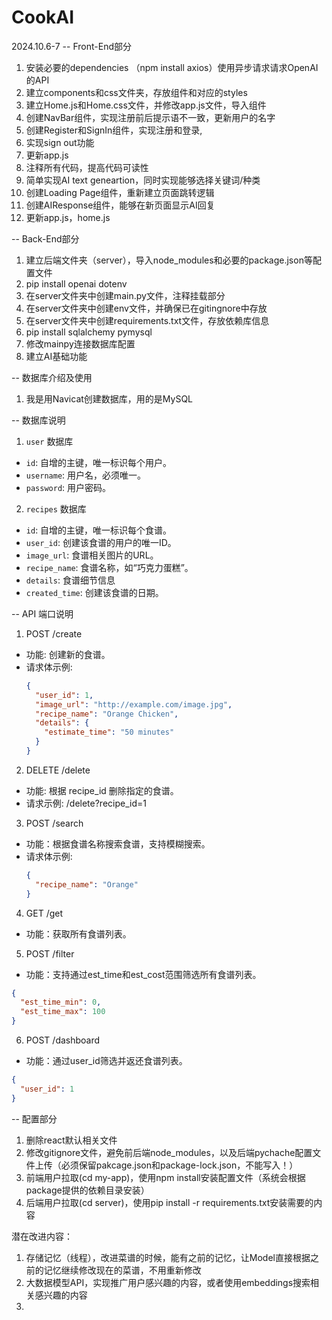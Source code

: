 # CookAI

2024.10.6-7
-- Front-End部分
1. 安装必要的dependencies （npm install axios）使用异步请求请求OpenAI的API
2. 建立components和css文件夹，存放组件和对应的styles
3. 建立Home.js和Home.css文件，并修改app.js文件，导入组件
4. 创建NavBar组件，实现注册前后提示语不一致，更新用户的名字
5. 创建Register和SignIn组件，实现注册和登录,
6. 实现sign out功能
7. 更新app.js
8. 注释所有代码，提高代码可读性
9. 简单实现AI text geneartion，同时实现能够选择关键词/种类
10. 创建Loading Page组件，重新建立页面跳转逻辑
11. 创建AIResponse组件，能够在新页面显示AI回复
11. 更新app.js，home.js




-- Back-End部分
1. 建立后端文件夹（server），导入node_modules和必要的package.json等配置文件
2. pip install openai dotenv
3. 在server文件夹中创建main.py文件，注释挂载部分
4. 在server文件夹中创建env文件，并确保已在gitingnore中存放
5. 在server文件夹中创建requirements.txt文件，存放依赖库信息
6. pip install sqlalchemy pymysql
7. 修改mainpy连接数据库配置
8. 建立AI基础功能



-- 数据库介绍及使用
1. 我是用Navicat创建数据库，用的是MySQL

-- 数据库说明
1. `user` 数据库
- `id`: 自增的主键，唯一标识每个用户。
- `username`: 用户名，必须唯一。
- `password`: 用户密码。
2. `recipes` 数据库
- `id`: 自增的主键，唯一标识每个食谱。
- `user_id`: 创建该食谱的用户的唯一ID。
- `image_url`: 食谱相关图片的URL。
- `recipe_name`: 食谱名称，如“巧克力蛋糕”。
- `details`: 食谱细节信息
- `created_time`: 创建该食谱的日期。

-- API 端口说明

1. POST /create
- 功能: 创建新的食谱。
- 请求体示例:
  ```json
  {
    "user_id": 1,
    "image_url": "http://example.com/image.jpg",
    "recipe_name": "Orange Chicken",
    "details": {
      "estimate_time": "50 minutes"
    }
  }
  ```
2. DELETE /delete
- 功能: 根据 recipe_id 删除指定的食谱。
- 请求示例: /delete?recipe_id=1
3. POST /search
- 功能：根据食谱名称搜索食谱，支持模糊搜索。
- 请求体示例:
  ```json
  {
    "recipe_name": "Orange"
  }
  ```
4. GET /get
  - 功能：获取所有食谱列表。
5. POST /filter
  - 功能：支持通过est_time和est_cost范围筛选所有食谱列表。
  ```json
  {
    "est_time_min": 0,
    "est_time_max": 100
  }
  ```
6. POST /dashboard
  - 功能：通过user_id筛选并返还食谱列表。
  ```json
  {
    "user_id": 1
  }
  ```





-- 配置部分
1. 删除react默认相关文件
2. 修改gitignore文件，避免前后端node_modules，以及后端pychache配置文件上传（必须保留pakcage.json和package-lock.json，不能写入！）
3. 前端用户拉取(cd my-app)，使用npm install安装配置文件（系统会根据package提供的依赖目录安装）
4. 后端用户拉取(cd server)，使用pip install -r requirements.txt安装需要的内容






潜在改进内容：
1. 存储记忆（线程），改进菜谱的时候，能有之前的记忆，让Model直接根据之前的记忆继续修改现在的菜谱，不用重新修改
2. 大数据模型API，实现推广用户感兴趣的内容，或者使用embeddings搜索相关感兴趣的内容
3. 
